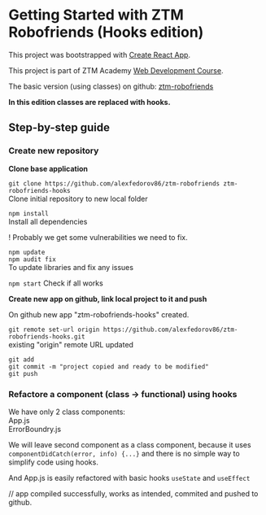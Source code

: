 # Getting Started with ZTM Robofriends (Hooks edition)

This project was bootstrapped with [Create React App](https://github.com/facebook/create-react-app).

This project is part of ZTM Academy [Web Development Course](https://www.udemy.com/course/the-complete-web-developer-zero-to-mastery/).

The basic version (using classes) on github: [ztm-robofriends](https://github.com/alexfedorov86/ztm-robofriends)

**In this edition classes are replaced with hooks.**

## Step-by-step guide

### Create new repository

**Clone base application**

`git clone https://github.com/alexfedorov86/ztm-robofriends ztm-robofriends-hooks`  
Clone initial repository to new local folder

`npm install`  
Install all dependencies

! Probably we get some vulnerabilities we need to fix.

`npm update`  
`npm audit fix`  
To update libraries and fix any issues

`npm start` Check if all works  

**Create new app on github, link local project to it and push**

On github new app "ztm-robofriends-hooks" created.

`git remote set-url origin https://github.com/alexfedorov86/ztm-robofriends-hooks.git`  
existing "origin" remote URL updated

`git add`  
`git commit -m "project copied and ready to be modified"`  
`git push`

### Refactore a component (class -> functional) using hooks

We have only 2 class components:  
App.js  
ErrorBoundry.js  

We will leave second component as a class component, because it uses `componentDidCatch(error, info) {...}` and there is no simple way to simplify code using hooks.  

And App.js is easily refactored with basic hooks `useState` and `useEffect`

// app compiled successfully, works as intended, commited and pushed to github.

